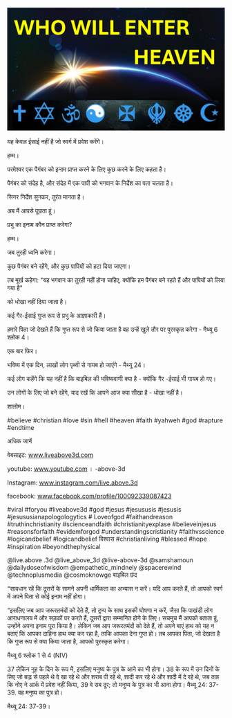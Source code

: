 ![Video cover image](../cover.jpg "cover photo")

यह केवल ईसाई नहीं है जो स्वर्ग में प्रवेश करेंगे।

हम्म।

परमेश्वर एक पैगंबर को इनाम प्राप्त करने के लिए कुछ करने के लिए कहता है।

पैगंबर को संदेह है, और संदेह में एक पापी को भगवान के निर्देश का पता चलता है।

सिनर निर्देश सुनकर, तुरंत मानता है।

अब मैं आपसे पूछता हूं।

प्रभु का इनाम कौन प्राप्त करेगा?

हम्म।

जब तुरही ध्वनि करेगा।

कुछ पैगंबर बने रहेंगे, और कुछ पापियों को हटा दिया जाएगा।

तब मूर्ख कहेगा: "यह भगवान का तुरही नहीं होना चाहिए, क्योंकि हम पैगंबर बने रहते हैं और पापियों को लिया गया है"

को धोखा नहीं दिया जाता है।

कई गैर-ईसाई गुप्त रूप से प्रभु के आज्ञाकारी हैं।

हमारे पिता जो देखते हैं कि गुप्त रूप से जो किया जाता है वह उन्हें खुले तौर पर पुरस्कृत करेगा - मैथ्यू 6 श्लोक 4।

एक बार फिर।

भविष्य में एक दिन, लाखों लोग पृथ्वी से गायब हो जाएंगे - मैथ्यू 24।

कई लोग कहेंगे कि यह नहीं है कि बाइबिल की भविष्यवाणी क्या है - क्योंकि गैर -ईसाई भी गायब हो गए।

उन लोगों के लिए जो बने रहेंगे, याद रखें कि आपने आज क्या सीखा है - धोखा नहीं है।

शालोम।


#believe #christian #love #sin #hell #heaven #faith #yahweh #god #rapture #endtime


अधिक जानें

वेबसाइट: www.liveabove3d.com

youtube: www.youtube.com । -above-3d

Instagram: www.instagram.com/live.above.3d

facebook: www.facebook.com/profile/100092339087423

#viral #foryou #liveabove3d #god #jesus #jesususis #jesusis #jesususianapologologytics # Loveofgod #faithandreason #truthinchristianity #scienceandfaith #christianityexplase #believeinjesus #reasonsforfaith #evidemforgod #understandingscristianity #faithvsscience #logicandbelief #logicandbelief विश्वास #christianliving #blessed #hope #inspiration #beyondthephysical

@live.above .3d @live_above_3d @live-above-3d @samshamoun @dailydoseofwisdom @empathetic_mindnely @spacerewind @technoplusmedia @cosmoknowge   बाइबिल छंद

“सावधान रहें कि दूसरों के सामने अपनी धार्मिकता का अभ्यास न करें। यदि आप करते हैं, तो आपको स्वर्ग में अपने पिता से कोई इनाम नहीं होगा।

“इसलिए जब आप जरूरतमंदों को देते हैं, तो ट्रम्प के साथ इसकी घोषणा न करें, जैसा कि पाखंडी लोग आराधनालय में और सड़कों पर करते हैं, दूसरों द्वारा सम्मानित होने के लिए। सचमुच मैं आपको बताता हूं, उन्होंने अपना इनाम पूरा किया है। लेकिन जब आप जरूरतमंदों को देते हैं, तो अपने बाएं हाथ को यह न बताएं कि आपका दाहिना हाथ क्या कर रहा है, ताकि आपका देना गुप्त हो। तब आपका पिता, जो देखता है कि गुप्त रूप से क्या किया जाता है, आपको पुरस्कृत करेगा।

मैथ्यू 6 श्लोक 1 से 4 (NIV)


37 लेकिन नूह के दिन के रूप में, इसलिए मनुष्य के पुत्र के आने का भी होगा।
38 के रूप में उन दिनों के लिए जो बाढ़ से पहले थे वे खा रहे थे और शराब पी रहे थे, शादी कर रहे थे और शादी में दे रहे थे, जब तक कि नोए ने आर्क में प्रवेश नहीं किया,
39 वे सब दूर; तो मनुष्य के पुत्र का भी आना होगा।
मैथ्यू 24: 37-39. वह मनुष्य का पुत्र हो।

मैथ्यू 24: 37-39।

